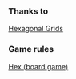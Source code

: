 ### Thanks to

[Hexagonal Grids](https://www.redblobgames.com/grids/hexagons/app)

### Game rules

[Hex (board game)](https://en.wikipedia.org/wiki/Hex_(board_game))
